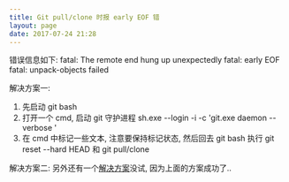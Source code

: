 ```yaml
---
title: Git pull/clone 时报 early EOF 错
layout: page
date: 2017-07-24 21:28
---
```


错误信息如下:
fatal: The remote end hung up unexpectedly
fatal: early EOF
fatal: unpack-objects failed

解决方案一:
1. 先启动 git bash
2. 打开一个 cmd, 启动 git 守护进程 sh.exe --login -i -c 'git.exe daemon --verbose  '
3. 在 cmd 中标记一些文本, 注意要保持标记状态, 然后回去 git bash 执行 git reset --hard HEAD 和 git pull/clone

解决方案二:
另外还有一个[解决方案](https://stackoverflow.com/questions/21277806/fatal-early-eof-fatal-index-pack-failed)没试, 因为上面的方案成功了..
